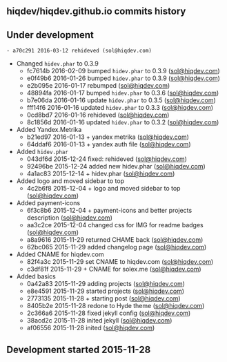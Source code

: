 hiqdev/hiqdev.github.io commits history
---------------------------------------

## Under development

    - a70c291 2016-03-12 rehideved (sol@hiqdev.com)
- Changed `hidev.phar` to 0.3.9
    - fc7614b 2016-02-09 bumped `hidev.phar` to 0.3.9 (sol@hiqdev.com)
    - e0f49b6 2016-01-26 bumped `hidev.phar` to 0.3.9 (sol@hiqdev.com)
    - e2b095e 2016-01-17 rebumped (sol@hiqdev.com)
    - 48894fa 2016-01-17 bumped `hidev.phar` to 0.3.6 (sol@hiqdev.com)
    - b7e06da 2016-01-16 update `hidev.phar` to 0.3.5 (sol@hiqdev.com)
    - fff14f6 2016-01-16 updated `hidev.phar` to 0.3.3 (sol@hiqdev.com)
    - 0cd8bd7 2016-01-16 rehideved (sol@hiqdev.com)
    - 8c1856d 2016-01-16 updated `hidev.phar` to 0.3.2 (sol@hiqdev.com)
- Added Yandex.Metrika
    - b21ed97 2016-01-13 + yandex metrika (sol@hiqdev.com)
    - 64ddaf6 2016-01-13 + yandex auth file (sol@hiqdev.com)
- Added `hidev.phar`
    - 043df6d 2015-12-24 fixed: rehideved (sol@hiqdev.com)
    - 92496be 2015-12-24 added new hidev.phar (sol@hiqdev.com)
    - 4a1ac83 2015-12-14 + hidev.phar (sol@hiqdev.com)
- Added logo and moved sidebar to top
    - 4c2b6f8 2015-12-04 + logo and moved sidebar to top (sol@hiqdev.com)
- Added payment-icons
    - 6f3c8b6 2015-12-04 + payment-icons and better projects description (sol@hiqdev.com)
    - aa3c2ce 2015-12-04 changed css for IMG for readme badges (sol@hiqdev.com)
    - a8a9616 2015-11-29 returned CHAME back (sol@hiqdev.com)
    - 62bc065 2015-11-29 added changelog page (sol@hiqdev.com)
- Added CNAME for hiqdev.com
    - 82f4a3c 2015-11-29 set CNAME to hiqdev.com (sol@hiqdev.com)
    - c3df81f 2015-11-29 + CNAME for solex.me (sol@hiqdev.com)
- Added basics
    - 0a42a83 2015-11-29 adding projects (sol@hiqdev.com)
    - e8e4591 2015-11-29 started projects (sol@hiqdev.com)
    - 2773135 2015-11-28 + starting post (sol@hiqdev.com)
    - 8405b2e 2015-11-28 redone to Hyde theme (sol@hiqdev.com)
    - 2c366a6 2015-11-28 fixed jekyll config (sol@hiqdev.com)
    - 38acd2c 2015-11-28 inited jekyll (sol@hiqdev.com)
    - af06556 2015-11-28 inited (sol@hiqdev.com)

## Development started 2015-11-28

